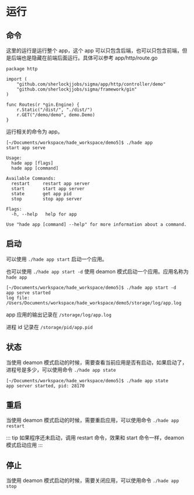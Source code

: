 # 运行

## 命令

这里的运行是运行整个 app，这个 app 可以只包含后端，也可以只包含前端，但是后端也是隐藏在前端后面运行。具体可以参考 app/http/route.go

```
package http

import (
	"github.com/sherlockjjobs/sigma/app/http/controller/demo"
	"github.com/sherlockjjobs/sigma/framework/gin"
)

func Routes(r *gin.Engine) {
	r.Static("/dist/", "./dist/")
	r.GET("/demo/demo", demo.Demo)
}

```

运行相关的命令为 app。

```
[~/Documents/workspace/hade_workspace/demo5]$ ./hade app
start app serve

Usage:
  hade app [flags]
  hade app [command]

Available Commands:
  restart     restart app server
  start       start app server
  state       get app pid
  stop        stop app server

Flags:
  -h, --help   help for app

Use "hade app [command] --help" for more information about a command.
```

## 启动

可以使用 `./hade app start` 启动一个应用。

也可以使用 `./hade app start -d` 使用 deamon 模式启动一个应用。应用名称为 `hade app`

```
[~/Documents/workspace/hade_workspace/demo5]$ ./hade app start -d
app serve started
log file: /Users/Documents/workspace/hade_workspace/demo5/storage/log/app.log
```

app 应用的输出记录在 `/storage/log/app.log`

进程 id 记录在 `/storage/pid/app.pid`

## 状态

当使用 deamon 模式启动的时候，需要查看当前应用是否有启动，如果启动了，进程号是多少，可以使用命令 `./hade app state`

```
[~/Documents/workspace/hade_workspace/demo5]$ ./hade app state
app server started, pid: 28170
```

## 重启

当使用 deamon 模式启动的时候，需要重启应用，可以使用命令 `./hade app restart`

::: tip
如果程序还未启动，调用 restart 命令，效果和 start 命令一样，deamon 模式启动应用
:::

## 停止

当使用 deamon 模式启动的时候，需要关闭应用，可以使用命令 `./hade app stop`

